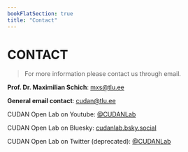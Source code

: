 ```yaml
---
bookFlatSection: true
title: "Contact"
---
```

CONTACT
==  

> For more information please contact us through email.

**Prof. Dr. Maximilian Schich**: [mxs@tlu.ee](mailto:mxs@tlu.ee "mxs@tlu.ee")   

**General email contact**: [cudan@tlu.ee](mailto:cudan@tlu.ee "cudan@tlu.ee")  

CUDAN Open Lab on Youtube: [@CUDANLab](https://www.youtube.com/@CUDANLab/videos "@CUDANLab")  

CUDAN Open Lab on Bluesky: [cudanlab.bsky.social](https://bsky.app/profile/cudanlab.bsky.social)  

CUDAN Open Lab on Twitter (deprecated): [@CUDANLab](https://twitter.com/CUDANLab "@CUDANLab")  
